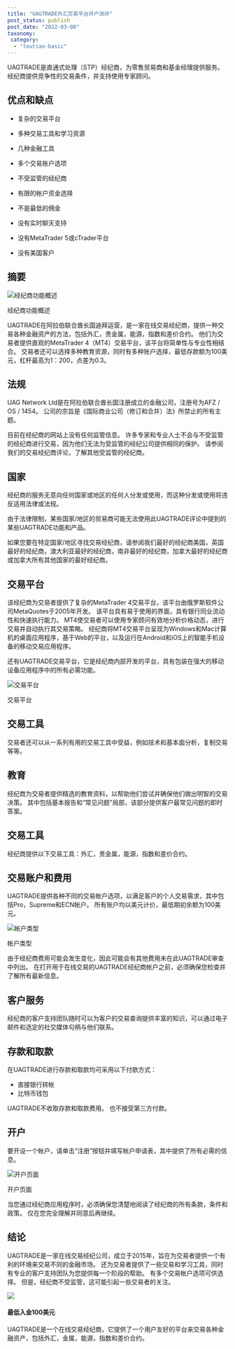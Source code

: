 ```yaml
---
title: "UAGTRADE外汇交易平台开户测评"
post_status: publish
post_date: "2022-03-08"
taxonomy:
 category: 
  - "toutiao-basic"
---
```


UAGTRADE是直通式处理（STP）经纪商，为零售贸易商和基金经理提供服务。 经纪商提供竞争性的交易条件，并支持使用专家顾问。

## 优点和缺点

- 复杂的交易平台

- 多种交易工具和学习资源

- 几种金融工具

- 多个交易账户选项

- 不受监管的经纪商

- 有限的帐户资金选择

- 不是最低的佣金

- 没有实时聊天支持

- 没有MetaTrader 5或cTrader平台

- 没有美国客户


## 摘要

![经纪商功能概述](https://cdn.fendou.la/funstoutiao/2020/11/UAGTRADE-Review-Features-Overview.png "经纪商功能概述")

经纪商功能概述

UAGTRADE在阿拉伯联合酋长国迪拜运营，是一家在线交易经纪商，提供一种交易各种金融资产的方法，包括外汇，贵金属，能源，指数和差价合约。 他们为交易者提供直观的MetaTrader 4（MT4）交易平台，该平台将简单性与专业性相结合。 交易者还可以选择多种教育资源，同时有多种账户选择，最低存款额为100美元，杠杆最高为1：200，点差为0.3。

## 法规

UAG Network Ltd是在阿拉伯联合酋长国注册成立的金融公司，注册号为AFZ / OS / 1454。 公司的宗旨是《国际商业公司（修订和合并）法》所禁止的所有主题。

目前在经纪商的网站上没有任何监管信息。 许多专家和专业人士不会与不受监管的经纪商进行交易，因为他们无法为受监管的经纪公司提供相同的保护。 请参阅我们的交易经纪商评论，了解其他受监管的经纪商。

## 国家

经纪商的服务无意向任何国家或地区的任何人分发或使用，而这种分发或使用将违反适用法律或法规。

由于法律限制，某些国家/地区的贸易商可能无法使用此UAGTRADE评论中提到的某些UAGTRADE功能和产品。

如果您要在特定国家/地区寻找交易经纪商，请参阅我们最好的经纪商美国，英国最好的经纪商，澳大利亚最好的经纪商，南非最好的经纪商，加拿大最好的经纪商或加拿大所有其他国家的最好经纪商。

## 交易平台

该经纪商为交易者提供了复杂的MetaTrader 4交易平台，该平台由俄罗斯软件公司MetaQuotes于2005年开发。 该平台具有易于使用的界面，具有银行同业流动性和快速执行能力。 MT4使交易者可以使用专家顾问有效地分析价格动态，进行交易并自动执行其交易策略。 经纪商将MT4交易平台呈现为Windows和Mac计算机的桌面应用程序，基于Web的平台，以及运行在Android和iOS上的智能手机设备的移动交易应用程序。

还有UAGTRADE交易平台，它是经纪商内部开发的平台，具有包装在强大的移动设备应用程序中的所有必需功能。

![交易平台](https://cdn.fendou.la/funstoutiao/2020/11/UAGTRADE-Review-Trading-Platform-1024x393.jpg "交易平台")

交易平台

## 交易工具

交易者还可以从一系列有用的交易工具中受益，例如技术和基本面分析，复制交易等等。

## 教育

经纪商为交易者提供精选的教育资料，以帮助他们尝试并确保他们做出明智的交易决策。 其中包括基本报告和“常见问题”局部，该部分提供客户最常见问题的即时答案。

## 交易工具

经纪商提供以下交易工具：外汇，贵金属，能源，指数和差价合约。

## 交易账户和费用

UAGTRADE提供各种不同的交易帐户选项，以满足客户的个人交易需求，其中包括Pro，Supreme和ECN帐户。 所有账户均以美元计价，最低期初余额为100美元。

![帐户类型](https://cdn.fendou.la/funstoutiao/2020/11/UAGTRADE-Review-Account-Types.png "帐户类型")

帐户类型

由于经纪商费用可能会发生变化，因此可能会有其他费用未在此UAGTRADE审查中列出。 在打开用于在线交易的UAGTRADE经纪商帐户之前，必须确保您检查并了解所有最新信息。

## 客户服务

经纪商的客户支持团队随时可以为客户的交易查询提供丰富的知识，可以通过电子邮件和选定的社交媒体句柄与他们联系。

## 存款和取款

在UAGTRADE进行存款和取款均可采用以下付款方式：

- 直接银行转帐
- 比特币钱包

UAGTRADE不收取存款和取款费用。 也不接受第三方付款。

## 开户

要开设一个帐户，请单击“注册”按钮并填写帐户申请表，其中提供了所有必需的信息。

![开户页面](https://cdn.fendou.la/funstoutiao/2020/11/UAGTRADE-Review-Account-Opening-Page.jpg "开户页面")

开户页面

当您通过经纪商应用程序时，必须确保您清楚地阅读了经纪商的所有条款，条件和政策。 仅在您完全理解并同意后再继续。

## 结论

UAGTRADE是一家在线交易经纪公司，成立于2015年，旨在为交易者提供一个有利的环境来交易不同的金融市场。 还为交易者提供了一些交易和学习工具，同时有专业的客户支持团队为您提供每一个阶段的帮助。 有多个交易帐户选项可供选择。 但是，经纪商不受监管，这可能引起一些交易者的关注。

![](https://cdn.fendou.la/funstoutiao/2020/11/UAGTRADE-Logo.png)

#### 最低入金100美元

UAGTRADE是一个在线交易经纪商，它提供了一个用户友好的平台来交易各种金融资产，包括外汇，金属，能源，指数和差价合约。
